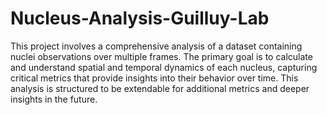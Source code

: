 # Nucleus-Analysis-Guilluy-Lab
This project involves a comprehensive analysis of a dataset containing nuclei observations over multiple frames. The primary goal is to calculate and understand spatial and temporal dynamics of each nucleus, capturing critical metrics that provide insights into their behavior over time. This analysis is structured to be extendable for additional metrics and deeper insights in the future.

